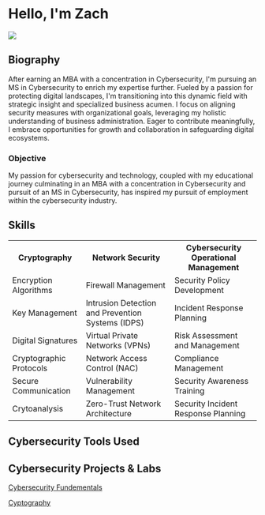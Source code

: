 <h1> Hello, I'm Zach </h1> 
<a href="https://www.linkedin.com/in/zachary-matheny-mba-931253264"><img src="https://img.shields.io/badge/-LinkedIn-0072b1?&style=for-the-badge&logo=linkedin&logoColor=white"/></a>
<h2> Biography </h2>
<p>
  After earning an MBA with a concentration in Cybersecurity, I'm pursuing an MS in Cybersecurity to enrich my expertise further. 
  Fueled by a passion for protecting digital landscapes, I'm transitioning into this dynamic field with strategic insight and specialized business acumen. 
  I focus on aligning security measures with organizational goals, leveraging my holistic understanding of business administration. Eager to contribute meaningfully,
  I embrace opportunities for growth and collaboration in safeguarding digital ecosystems.
</p>
<h3> Objective </h3>
<p>
  My passion for cybersecurity and technology, coupled with my educational journey culminating in an MBA with a concentration in Cybersecurity and pursuit
  of an MS in Cybersecurity, has inspired my pursuit of employment within the cybersecurity industry.
</p>

<h2> Skills </h2>
<head>
    <meta charset="UTF-8">
    <meta name="viewport" content="width=device-width, initial-scale=1.0">
</head>
<table>
    <tr>
      <strong>
        <th>Cryptography</th>
        <th>Network Security</th>
        <th>Cybersecurity Operational Management</th>
        </strong>
    </tr>
    <tr>
        <td>Encryption Algorithms</td>
        <td>Firewall Management</td>
        <td>Security Policy Development</td>
    </tr>
    <tr>
        <td>Key Management</td>
        <td>Intrusion Detection and Prevention Systems (IDPS)</td>
        <td>Incident Response Planning</td>
    </tr>
    <tr>
        <td>Digital Signatures</td>
        <td>Virtual Private Networks (VPNs)</td>
        <td>Risk Assessment and Management</td>
    </tr>
    <tr>
        <td> Cryptographic Protocols </td>
        <td> Network Access Control (NAC) </td>
        <td> Compliance Management </td>
    </tr>
    <tr>
        <td> Secure Communication </td>
        <td> Vulnerability Management </td>
        <td> Security Awareness Training </td>
    </tr>
    <tr>
        <td> Crytoanalysis </td>
        <td> Zero-Trust Network Architecture </td>
        <td> Security Incident Response Planning </td>
    </tr>
</table>

  <h2> Cybersecurity Tools Used </h2> 


<h2> Cybersecurity Projects & Labs </h2>
<p>
  <a href= "https://github.com/ZachMatheny/Cybersecurity-Fundementals-.git"> Cybersecurity Fundementals </a>
</p>
<p>
  <a href= "https://github.com/ZachMatheny/Cryptography"> Cyptography </a> 
</p>

